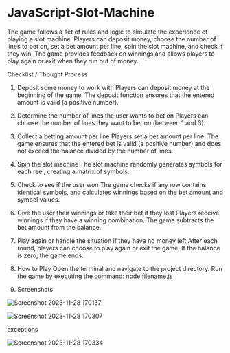 # JavaScript-Slot-Machine
The game follows a set of rules and logic to simulate the experience of playing a slot machine. Players can deposit money, choose the number of lines to bet on, set a bet amount per line, spin the slot machine, and check if they win. The game provides feedback on winnings and allows players to play again or exit when they run out of money.


Checklist / Thought Process
1. Deposit some money to work with
Players can deposit money at the beginning of the game. The deposit function ensures that the entered amount is valid (a positive number).

2. Determine the number of lines the user wants to bet on
Players can choose the number of lines they want to bet on (between 1 and 3).

3. Collect a betting amount per line
Players set a bet amount per line. The game ensures that the entered bet is valid (a positive number) and does not exceed the balance divided by the number of lines.

4. Spin the slot machine
The slot machine randomly generates symbols for each reel, creating a matrix of symbols.

5. Check to see if the user won
The game checks if any row contains identical symbols, and calculates winnings based on the bet amount and symbol values.

6. Give the user their winnings or take their bet if they lost
Players receive winnings if they have a winning combination. The game subtracts the bet amount from the balance.

7. Play again or handle the situation if they have no money left
After each round, players can choose to play again or exit the game. If the balance is zero, the game ends.

8. How to Play
Open the terminal and navigate to the project directory.
Run the game by executing the command: node filename.js

9. Screenshots
    
![Screenshot 2023-11-28 170137](https://github.com/EvanC54/GamblingJS/assets/64505599/06ca275f-59eb-48a5-8ad4-8e103544a779)

![Screenshot 2023-11-28 170307](https://github.com/EvanC54/GamblingJS/assets/64505599/d1dca363-cd8a-41f1-a4d4-68673f280291)

exceptions 

![Screenshot 2023-11-28 170334](https://github.com/EvanC54/GamblingJS/assets/64505599/5f3eead6-5d99-4c97-9fc3-33c6d3c6f28c)
